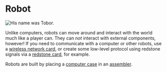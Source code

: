 # Robot

![His name was Tobor.](block:OpenComputers:robot)

Unlike computers, robots can move around and interact with the world much like a player can. They can *not* interact with external components, however! If you need to communicate with a computer or other robots, use a [wireless network card](wlanCard.md), or create some low-level protocol using redstone signals via a [redstone card](redstoneCard1.md), for example.

Robots are built by placing a [computer case](case1.md) in an [assembler](assembler.md).
